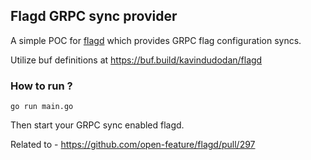 ## Flagd GRPC sync provider

A simple POC for [flagd](https://github.com/open-feature/flagd) which provides GRPC flag configuration syncs.

Utilize buf definitions at https://buf.build/kavindudodan/flagd 

### How to run ?

```shell
go run main.go
```

Then start your GRPC sync enabled flagd.

Related to - https://github.com/open-feature/flagd/pull/297